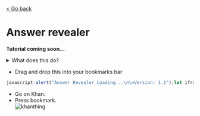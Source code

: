 [< Go back](https://github.com/ilytobias/Khan-Destroyer)
# Answer revealer
  
  **Tutorial coming soon...**
  <details>
    <summary>What does this do?</summary>
    
  *It shows the answer to questions. Without the weird format like the other hacks.*
  
 ![image](https://github.com/ilytobias/Khan-Destroyer/assets/165577429/0a03776e-bb84-44c3-bc53-410564e0995b)

  </details>

* Drag and drop this into your bookmarks bar
  
```js
javascript:alert("Answer Revealer Loading...\n\nVersion: 1.1");let iframe=document.createElement("iframe");iframe.id="newPage";iframe.src=location.href;iframe.style="position:fixed; top:0; left:0; bottom:0; right:0; width:100%; height:100%; border:none; margin:0; padding:0; overflow:hidden; z-index:999999;";document.body.appendChild(iframe);let contentWindow=iframe.contentWindow;contentWindow.hook={};contentWindow.hooker=function(key,data){contentWindow.hook[key]=data};contentWindow.JSON.parse=function(a,t){let n=JSON.parse(a,t);try{if(n.data&&typeof n.data==="object"){for(let i=0;i<Object.keys(n.data).length;i++){let key=Object.keys(n.data)[i];let data=n.data[key];if(key==="assessmentItem"&&data&&typeof data.item==="object"){let itemData=JSON.parse(data.item.itemData);window.hook=itemData;itemData.question.content=itemData.question.content+"[[☃ explanation 2]]";itemData.question.widgets["explanation 2"]={alignment:"default",graded:true,options:{explanation:itemData.hints[itemData.hints.length-1].content,hidePrompt:"Hide",showPrompt:"Answer",static:false,widgets:itemData.hints[itemData.hints.length-1].widgets},static:false,type:"explanation",version:{major:0,minor:0}};n.data[key].item.itemData=JSON.stringify(itemData)}}}}catch(r){}return n};
```  
* Go on Khan.
* Press bookmark.
  <br>
![khanthing](https://github.com/ilytobias/Khan-Destroyer/assets/165577429/7a77ee4e-8d84-4135-b97c-5408b16f780b)
